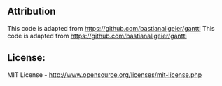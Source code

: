 

## Attribution

This code is adapted from https://github.com/bastianallgeier/gantti
This code is adapted from https://github.com/bastianallgeier/gantti

## License: 

MIT License - <http://www.opensource.org/licenses/mit-license.php>
